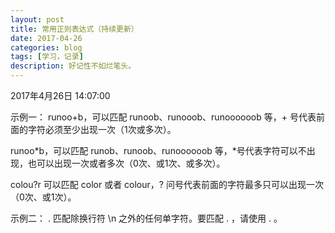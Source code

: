 ```yaml
---
layout: post
title: 常用正则表达式（持续更新）
date: 2017-04-26
categories: blog
tags: [学习，记录]
description: 好记性不如烂笔头。
---
```




2017年4月26日 14:07:00

示例一：
runoo+b，可以匹配 runoob、runooob、runoooooob 等，+ 号代表前面的字符必须至少出现一次（1次或多次）。

runoo*b，可以匹配 runob、runoob、runoooooob 等，*号代表字符可以不出现，也可以出现一次或者多次（0次、或1次、或多次）。

colou?r 可以匹配 color 或者 colour，? 问号代表前面的字符最多只可以出现一次（0次、或1次）。


示例二：
.	匹配除换行符 \n 之外的任何单字符。要匹配 . ，请使用 \. 。